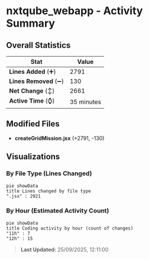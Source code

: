 # nxtqube_webapp - Activity Summary 

## Overall Statistics

| Stat                   | Value                                                             |
| ---------------------- | ----------------------------------------------------------------- |
| **Lines Added** (➕)   | 2791                                          |
| **Lines Removed** (➖) | 130                                        |
| **Net Change** (↕)    | 2661                |
| **Active Time** (⌚)   | 35 minutes |


## Modified Files
- **createGridMission.jsx** (+2791, -130)

## Visualizations

### By File Type (Lines Changed)

```mermaid
pie showData
title Lines changed by file type
".jsx" : 2921
```

### By Hour (Estimated Activity Count)

```mermaid
pie showData
title Coding activity by hour (count of changes)
"11h" : 7
"12h" : 15
```


> **Last Updated:** 25/09/2025, 12:11:00